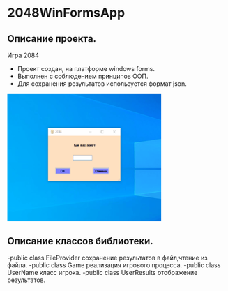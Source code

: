 
# 2048WinFormsApp
## Описание проекта.

Игра 2084 
- Проект создан, на платформе windows forms. 
- Выполнен с соблюдением принципов ООП. 
- Для сохранения результатов используется формат json.

<p><img src="https://github.com/Alex-Tairov/Game2048/blob/master/2048WindowsFormsApp/pictures/2048.gif" width=70%></p>

## Описание классов библиотеки.
-public class FileProvider сохранение результатов в файл,чтение из файла.
-public class Game реализация игрового процесса.
-public class UserName класс игрока.
-public class UserResults отображение результатов.
